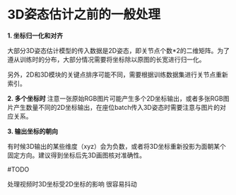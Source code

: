 # 3D姿态估计之前的一般处理

**1. 坐标归一化和对齐**

大部分3D姿态估计模型的传入数据是2D姿态，即关节点个数*2的二维矩阵。为了遵从训练时的分布，大部分情况需要将坐标除以原图的长宽进行归一化。

另外，2D和3D模块的关键点排序可能不同，需要根据训练数据集进行关节点重新索引。

**2. 多个坐标时**
注意一张原始RGB图片可能产生多个2D坐标输出，或者多张RGB图片产生数量不同的2D坐标输出，在座位batch传入3D姿态时需要注意与图片的对应关系。

**3. 输出坐标的朝向**

有时候3D输出的某些维度（xyz）会为负数，或者将3D坐标重新投影为面朝某个固定方向。建议得到坐标后先3D画图核对准确性。



#TODO

处理视频时3D坐标受2D坐标的影响 很容易抖动

 


